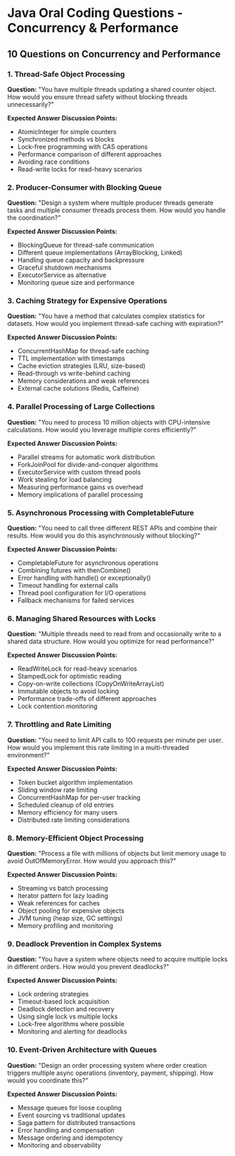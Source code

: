 # Java Oral Coding Questions - Concurrency & Performance

## 10 Questions on Concurrency and Performance

### 1. Thread-Safe Object Processing
**Question:** "You have multiple threads updating a shared counter object. How would you ensure thread safety without blocking threads unnecessarily?"

**Expected Answer Discussion Points:**
- AtomicInteger for simple counters
- Synchronized methods vs blocks
- Lock-free programming with CAS operations
- Performance comparison of different approaches
- Avoiding race conditions
- Read-write locks for read-heavy scenarios

### 2. Producer-Consumer with Blocking Queue
**Question:** "Design a system where multiple producer threads generate tasks and multiple consumer threads process them. How would you handle the coordination?"

**Expected Answer Discussion Points:**
- BlockingQueue for thread-safe communication
- Different queue implementations (ArrayBlocking, Linked)
- Handling queue capacity and backpressure
- Graceful shutdown mechanisms
- ExecutorService as alternative
- Monitoring queue size and performance

### 3. Caching Strategy for Expensive Operations
**Question:** "You have a method that calculates complex statistics for datasets. How would you implement thread-safe caching with expiration?"

**Expected Answer Discussion Points:**
- ConcurrentHashMap for thread-safe caching
- TTL implementation with timestamps
- Cache eviction strategies (LRU, size-based)
- Read-through vs write-behind caching
- Memory considerations and weak references
- External cache solutions (Redis, Caffeine)

### 4. Parallel Processing of Large Collections
**Question:** "You need to process 10 million objects with CPU-intensive calculations. How would you leverage multiple cores efficiently?"

**Expected Answer Discussion Points:**
- Parallel streams for automatic work distribution
- ForkJoinPool for divide-and-conquer algorithms
- ExecutorService with custom thread pools
- Work stealing for load balancing
- Measuring performance gains vs overhead
- Memory implications of parallel processing

### 5. Asynchronous Processing with CompletableFuture
**Question:** "You need to call three different REST APIs and combine their results. How would you do this asynchronously without blocking?"

**Expected Answer Discussion Points:**
- CompletableFuture for asynchronous operations
- Combining futures with thenCombine()
- Error handling with handle() or exceptionally()
- Timeout handling for external calls
- Thread pool configuration for I/O operations
- Fallback mechanisms for failed services

### 6. Managing Shared Resources with Locks
**Question:** "Multiple threads need to read from and occasionally write to a shared data structure. How would you optimize for read performance?"

**Expected Answer Discussion Points:**
- ReadWriteLock for read-heavy scenarios
- StampedLock for optimistic reading
- Copy-on-write collections (CopyOnWriteArrayList)
- Immutable objects to avoid locking
- Performance trade-offs of different approaches
- Lock contention monitoring

### 7. Throttling and Rate Limiting
**Question:** "You need to limit API calls to 100 requests per minute per user. How would you implement this rate limiting in a multi-threaded environment?"

**Expected Answer Discussion Points:**
- Token bucket algorithm implementation
- Sliding window rate limiting
- ConcurrentHashMap for per-user tracking
- Scheduled cleanup of old entries
- Memory efficiency for many users
- Distributed rate limiting considerations

### 8. Memory-Efficient Object Processing
**Question:** "Process a file with millions of objects but limit memory usage to avoid OutOfMemoryError. How would you approach this?"

**Expected Answer Discussion Points:**
- Streaming vs batch processing
- Iterator pattern for lazy loading
- Weak references for caches
- Object pooling for expensive objects
- JVM tuning (heap size, GC settings)
- Memory profiling and monitoring

### 9. Deadlock Prevention in Complex Systems
**Question:** "You have a system where objects need to acquire multiple locks in different orders. How would you prevent deadlocks?"

**Expected Answer Discussion Points:**
- Lock ordering strategies
- Timeout-based lock acquisition
- Deadlock detection and recovery
- Using single lock vs multiple locks
- Lock-free algorithms where possible
- Monitoring and alerting for deadlocks

### 10. Event-Driven Architecture with Queues
**Question:** "Design an order processing system where order creation triggers multiple async operations (inventory, payment, shipping). How would you coordinate this?"

**Expected Answer Discussion Points:**
- Message queues for loose coupling
- Event sourcing vs traditional updates
- Saga pattern for distributed transactions
- Error handling and compensation
- Message ordering and idempotency
- Monitoring and observability 
